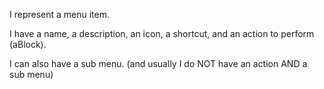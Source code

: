 I represent a menu item.

I have a name, a description, an icon, a shortcut, and an action to perform (aBlock).

I can also have a sub menu.
(and usually I do NOT have an action AND a sub menu)